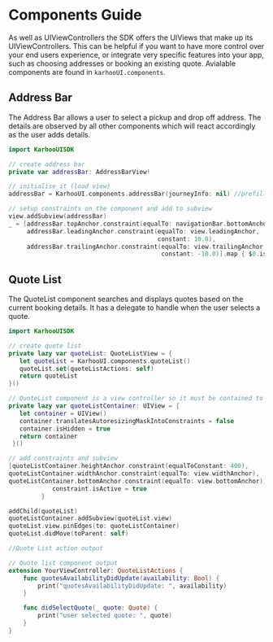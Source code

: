 
# Components Guide

As well as UIViewControllers the SDK offers the UIViews that make up its UIViewControllers. This can be helpful if you want to have more control over your end users experience, or integrate very specific features into your app, such as choosing addresses or booking an existing quote. Avialable components are found in ```karhooUI.components```.


## Address Bar
The Address Bar allows a user to select a pickup and drop off address. The details are observed by all other components which will react accordingly as the user adds details.


```swift
import KarhooUISDK

// create address bar
private var addressBar: AddressBarView!

// initialise it (load view)
addressBar = KarhooUI.components.addressBar(journeyInfo: nil) //prefill component with data. eg a pickup address

// setup constraints on the component and add to subview
view.addSubview(addressBar)
_ = [addressBar.topAnchor.constraint(equalTo: navigationBar.bottomAnchor),
     addressBar.leadingAnchor.constraint(equalTo: view.leadingAnchor, 
                                         constant: 10.0),
     addressBar.trailingAnchor.constraint(equalTo: view.trailingAnchor,
                                          constant: -10.0)].map { $0.isActive = true }
```


## Quote List
The QuoteList component searches and displays quotes based on the current booking details. It has a delegate to handle when the user selects a quote.

```swift
import KarhooUISDK

// create quote list
private lazy var quoteList: QuoteListView = {
   let quoteList = KarhooUI.components.quoteList()
   quoteList.set(quoteListActions: self)
   return quoteList
}()

// QuoteList component is a view controller so it must be contained to be embedded
private lazy var quoteListContainer: UIView = {
   let container = UIView()
   container.translatesAutoresizingMaskIntoConstraints = false
   container.isHidden = true
   return container
 }()

// add constraints and subview
[quoteListContainer.heightAnchor.constraint(equalToConstant: 400),
quoteListContainer.widthAnchor.constraint(equalTo: view.widthAnchor),
quoteListContainer.bottomAnchor.constraint(equalTo: view.bottomAnchor)].forEach { constraint in
            constraint.isActive = true
         }

addChild(quoteList)
quoteListContainer.addSubview(quoteList.view)
quoteList.view.pinEdges(to: quoteListContainer)
quoteList.didMove(toParent: self)

//Quote List action output

// Quote list component output
extension YourViewController: QuoteListActions {
    func quotesAvailabilityDidUpdate(availability: Bool) {
        print("quotesAvailabilityDidUpdate: ", availability)
    }

    func didSelectQuote(_ quote: Quote) {
        print("user selected quote: ", quote)
    }
}

```
